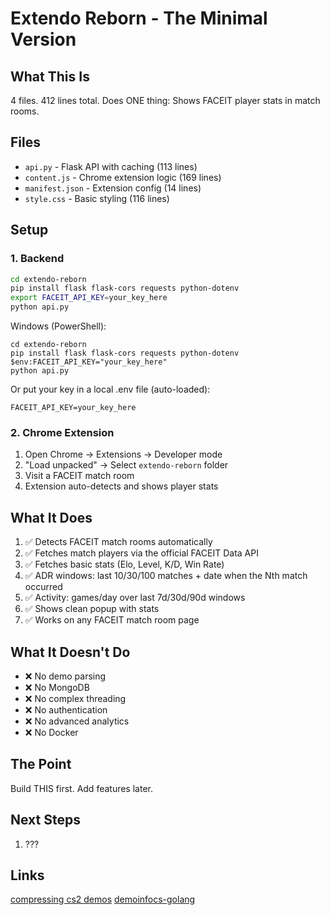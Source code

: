 # Extendo Reborn - The Minimal Version

## What This Is
4 files. 412 lines total. Does ONE thing: Shows FACEIT player stats in match rooms.

## Files
- `api.py` - Flask API with caching (113 lines)
- `content.js` - Chrome extension logic (169 lines) 
- `manifest.json` - Extension config (14 lines)
- `style.css` - Basic styling (116 lines)

## Setup

### 1. Backend
```bash
cd extendo-reborn
pip install flask flask-cors requests python-dotenv
export FACEIT_API_KEY=your_key_here
python api.py
```

Windows (PowerShell):
```pwsh
cd extendo-reborn
pip install flask flask-cors requests python-dotenv
$env:FACEIT_API_KEY="your_key_here"
python api.py
```

Or put your key in a local .env file (auto-loaded):
```
FACEIT_API_KEY=your_key_here
```

### 2. Chrome Extension
1. Open Chrome → Extensions → Developer mode
2. "Load unpacked" → Select `extendo-reborn` folder
3. Visit a FACEIT match room
4. Extension auto-detects and shows player stats

## What It Does
1. ✅ Detects FACEIT match rooms automatically
2. ✅ Fetches match players via the official FACEIT Data API
3. ✅ Fetches basic stats (Elo, Level, K/D, Win Rate)
4. ✅ ADR windows: last 10/30/100 matches + date when the Nth match occurred
5. ✅ Activity: games/day over last 7d/30d/90d windows
6. ✅ Shows clean popup with stats
5. ✅ Works on any FACEIT match room page

## What It Doesn't Do
- ❌ No demo parsing
- ❌ No MongoDB 
- ❌ No complex threading
- ❌ No authentication
- ❌ No advanced analytics
- ❌ No Docker

## The Point
Build THIS first. Add features later.

## Next Steps
1. ???


## Links
[compressing cs2 demos](https://healeycodes.com/compressing-cs2-demos)
[demoinfocs-golang](https://github.com/markus-wa/demoinfocs-golang)

